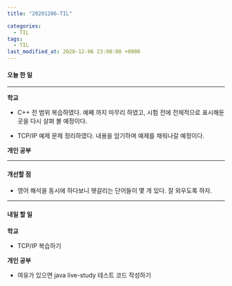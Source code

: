 ```yaml
---
title: "20201206-TIL"

categories:
  - TIL
tags:
  - TIL
last_modified_at: 2020-12-06 23:00:00 +0900
---
```


#### 오늘 한 일

---

__학교__

 - C++ 전 범위 복습하였다. 예쩨 까지 마무리 하였고, 시험 전에 전체적으로 표시해둔 곳을 다시 살펴 볼 예정이다.
 
 - TCP/IP 예제 문제 정리하였다. 내용을 암기하며 예제를 채워나갈 예정이다.

__개인 공부__

---

#### 개선할 점

 - 영어 해석을 동시에 하다보니 헷갈리는 단어들이 몇 개 있다. 잘 외우도록 하자. 

---

#### 내일 할 일

__학교__

 - TCP/IP 복습하기

__개인 공부__

 - 여유가 있으면 java live-study 테스트 코드 작성하기
